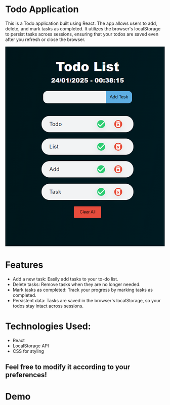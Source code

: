 # Todo Application
This is a Todo application built using React. The app allows users to add, delete, and mark tasks as completed. 
It utilizes the browser's localStorage to persist tasks across sessions, ensuring that your todos are saved even after you refresh or close the browser.

![image alt](https://github.com/Divy5/Todo-App/blob/9ed7f103bf339857cbedf59afb4015c24b6678ac/Screenshot%202025-01-24%20003831.png)

# Features
- Add a new task: Easily add tasks to your to-do list.
- Delete tasks: Remove tasks when they are no longer needed.
- Mark tasks as completed: Track your progress by marking tasks as completed.
- Persistent data: Tasks are saved in the browser's localStorage, so your todos stay intact across sessions.

# Technologies Used:
- React
- LocalStorage API
- CSS for styling

## Feel free to modify it according to your preferences!

# Demo

